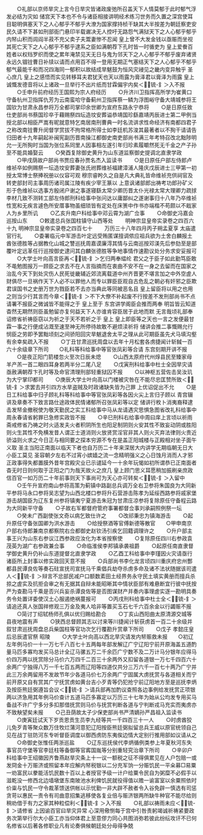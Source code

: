 <!-- { "loadSidebar": true } -->
　　○礼部以京师旱灾上言今日旱灾皆诸政废弛所召盖天下人情莫郁于此时郁气浮发必结为灾如  储宫天下本也不令与诸臣相接讲明经术练习世务而久置之深宫使耳目聪明俱塞天下之人心郁乎不郁乎大潦为国家撑持桢干缺其大半按差为朝廷察吏安民久请不下甚如刑部衙门悬印半载谳决无人控吁无路怨气满狱天下之人心郁乎郁乎内帑山积而闾阎半菽不充父卖子夫鬻妻惨不忍闻  皇上曾不大发金钱以亟赈而坐视其死亡天下之人心郁乎不郁乎逮系之臣如满朝荐下孔时皆一时循吏为  皇上爱餋百姓者以权珰罗织而使之累年淹禁见天无日与鬼为邻天下之人心郁乎不郁乎废弃诸贤永远久锢铨曹日补牍以请而点用百不得一登用无期正气塞结天下之人心郁乎不郁乎郁气最能千和而况四海同一郁积以故结成旱魃鼓为恒风灾祲见之畿内变异触乎  圣心庶几  皇上之感悟而实见转移耳夫君犹天也天以雨露为膏泽君以膏泽为雨露  皇上诚慨发德音将以上诸政一旦举行不出片纸而甘霖偏宇内矣＜锍-釒＞入不报
　　○壬申升前府经历王国熙为宗人府经历
　　○升济川卫指挥高所学为崔黄口守备杭州卫指挥仇芳为云南蛮哈守备蓟州卫指挥蔡一鳞为浮图峪守备大靖城参将王国钦为甘肃永昌参将万全都司掌印余世卿为宣府东路永宁恭将
　　○是日原任致仕吏部尚书蔡国珍卒于藉赐祭四坛造坟安葬谥恭靖国珍繇嘉靖丙辰进士第二甲例当授北部以相臣严嵩有昵就意特乞南居南刑曹典一时名流讲求性命经济有南都四君子之称改南铨曹升闵督学赏拔不拘常格所得士如李廷机苏浚其最著者以不狥干请请告归田者十九年嗣起补闽宪副历晋南操江都御史南吏部尚书满三年考特召改北黜陟明允一无所狥时当国为张位系同里人因事相左遂引年归珍素履皭然死无千金之产子孙至不能具婚娶云
　　○癸酉复除御史黄升为山东道监察御史提调北直隶学政
　　○甲戌荫故户部尚书贾应春孙贾名杰入监读书
　　○是日原任户部左侍郎卢维祯卒如例赐祭一坛造坟安葬妻张氏祔葬维祯福建漳浦人隆庆戊辰进士三甲第一初授太常博士祭捧祝册以仪容可观  穆宗睿盻久之自是凡大典礼皆命维祯充供祠官及转吏部封司主事周历诸司属江陵有疾少宰王篆以  上意讽诸部郎出祷考功郎孙矿义形于色维祯以选事方殷闭户谢之事遂寝繇太常少卿历晋太仆光禄太常大理卿力疏捄李材几致不测转工部左侍郎刑科给事中张问达以庸鄙纠之遂谢事归十八年乃卒维祯性宽和无疾言遽色所安厝事物虽细琐皆有定处在床箦中作书亦端楷不苟颇以不戢家人为乡里所讥
　　○乙亥升南户科给事中邓云霄为湖广佥事
　　○命御史冯嘉会巡按山东
　　○敕遣总兵张国柱镇守山西等处
　　明神宗显皇帝实录卷之四百六十九
明神宗显皇帝实录卷之四百七十
　　万历三十八年四月丙子朔孟夏享  太庙遣官行礼
　　○委署临元中军游击叶定远受贿匿谋擅调侬应祖兵欲为土舍白麟报土酋张德胜等占据教化山城之讐巡抚周嘉谟廉淂其情与云南巡按邓渼先后参劾至是部覆叶定远革任行巡按御史逮问其白麟张德胜等争地事情作速勘议处分务求安妥报可
　　○大学士叶向高言臣再＜锍-釒＞乞归两奉緼纶  君父之于臣子如此勤笃臣敢不黾勉图报万一顾臣之求去不在人言指摘而在衷曲不安不在一身之去留而在国家之治乱今天下到处灾伤人民死徙畿辅近郊流离载道中州齐晋更不堪言加之中外空虗人财俱尽一旦祸作天下人必不以罪他人而专以罪臣臣观自古危乱之朝必有奸邪之臣欺君误国书之史册万世为戮臣若不去亦当典此等同被恶名且  皇上留臣将以用之也用之则当少行其言而今章＜锍-釒＞不下大僚不补起废不行按差不发刑部尚书不点请署不报臣之微诚皆不能得之于  皇上至于  东宫讲学阁臣会推而两奉  明旨皆云知道杳然无期然则臣虽勉留亦复何益天下人亦谁肯容臣居于此地而默  无言哉顷礼部奉诏修省祈祷臣窃以为祈之于天不若祈之于  皇上  皇上即臣等之天也一言之发便最甘霖一事之行便成沾溉至速至神无所停待故敢不避烦渎祈将  储讲会推二事慨赐允行悯臣之劳即予罢黜顷刻之间骄阳回灾旱魃退舍太平之理从此可期臣虽先犬马填沟壑有余幸矣疏入不报
　　○丁丑甘肃巡抚周盘以去年十月松套各虏捷闻计斩馘一百六十余级章下所司　　○礼科等科给事中等官张凤彩等合请  东宫刻期开讲不报
　　○是夜正阳门箭楼忽火至次日辰未熄
　　○山西太原府代州焞县民至臻家母羊产羔一首二眼四耳身若两半分二尾八足
　　○戊寅刑科给事中杜士全因旱灾请亟赦满朝荐卞孔时等及命官清理刑部轻重狱囚不报
　　○以神枢五营佐击吴汝玑为大宁掌印都司
　　○庚辰大学士叶向高以门楼被灾咎在不能尽忠匡赞所致＜锍-釒＞求罢去并引四方水旱盗贼及时政诸缺失皆为己罪  上优诏促出不允
　　○是日工科给事中归子顾礼科等科给事中等官张凤彩等各因火尖上言归子顾以  青宫辍讲及章奏不下致言路仕途政体民情诸郁所召张凤彩等以定  储讲行枚卜消夷裔释逮击发帑金撤税使为敬天勤民之实工科给事中马从龙请遇灾思惧急图省改礼科给事中周永春请省躬罪已急修实政皆不报
　　○辛巳刑科右给事中周曰庠上言顷以祈雨斋戒修省乃祷之时火适发夫火者积阴所生也阳足制阴则火安其性不致妄动阴或胜阳则火生其性不免横发昔人谓正士道消则火放贤赏淫官非其人则火灭弃法律则火贵近骄溢则火求之今日正与相同要之探本穷源不专在是盖正阳城楼与正殿相对坐子面午义取  圣主当阳正南面以临天下者也自万历二十年来深居大内讲学无期临朝无日大小臣工莫见  圣容朝夕左右不过宵小嫔嫱之流一念精明强义之心日蚀月消而人才邪正政事得失都置膜外昔年宫殿灾业已示谴延今一十余年玩愒如初所谓恭已正南面者杳无时日则何取于正阳之门为哉天故火之庶几  皇上顾门思义耳愿稍加振刷亲庶政信百官一如万历二十年前事则天下事尚可为天心亦可转矣＜锍-釒＞入留中
　　○壬午升宣府南山参将高策为蓟镇中路副总兵调万全右卫参将朱国良为大同新平参将马永口参将吴志望为山西北楼口参将升石营游击陈孝为延绥西路参将戚家堡游击胡国臣为辽东复州参将镇夷宁夏游击朱冠为甘肃庄凉参将复除原任守备程云路为大同新平守备
　　○子故右军都督府管府事署都督佥事刘承嗣照例祭一坛
　　○癸未广西副使张文奇以病乞致仕许之
　　○改祁秉忠为镇海游击
　　○起升原任守备张国卿为洪水游击
　　○给授祭酒等官傅新德等散官　　○甲申南京户部右侍郎兼南京都察院右佥都御史赵钦汤引疾乞回籍调理许之
　　○升户部主事王兴为山东右参议江西参政应汝化为本省按察使
　　○复除原任四川右参政袁茂英为湖广右参政兼佥事
　　○命临淮侯李邦镇承袭祖爵
　　○起原任南直隶督学御史黄升仍补山东道提督北直隶学政
　　○乙酉工科给事中李瑾因火灾请亟行诸臣所上封事以修实政回天意不报
　　○兵部尚书李化龙言顷四川重庆府忠州酆都县民谭良佐等奏石砫宣抚司宣抚马千乘倡兵劫夺杀虏多命及诸不法状随据该司遣人＜锍-釒＞辩言不忿部民减户口额数紊田土经界务永守民土填实黄册而擅兵杀掠之虗实及抗拒会审之有无据其自辩未能昭晰其中情状臣部有难悬断宜行彼中抚按严为查勘马千乘是否兴兵妄杀谭良佐等是否图谋财产并奏内事理虗实逐一勘明具奏务令处置详委使汉土心服遏绝祸蔓报可
　　○丙戌刑科给事中杜士全＜锍-釒＞请追还真人张国祥修观三万金及夷人哈非等置买玉石七千六百余金以行蠲赈不报
　　○简讨丁绍轼杨师孔俱以优归赐给勘合
　　○丁亥山西阳曲太原清源交城等县夜地震有声
　　○狭西总督顾其志以讨来等川捷闻计斩获虏首一百二十余级并叙甘肃巡抚周盘总兵柴国柱等官功次乞行覆勘升赏章下所司
　　○戊子  孝懿庄皇后忌辰遣官祭  昭陵
　　○大学士叶向高以西北旱灾请发内帑赈救未报　　○初辽左年例马价一十一万七千八百七十五两每年部发解辽广宁辽阳宁前开原海盖五道酌量马匹多寡均发买马总计全辽马骡五万二千余匹广宁数不及二万计马分银年应得马价四万两以抚赏除分马价六万四千二百三十余两外又扣留各道银一万七千四百六十余两广宁独得八万一千七百五两而辽阳等四道仅共分三万六千一百七十两乃广宁并此三万余两留用不发故节年少各道马价七万余两广宁固属大虏抚赏与各道相关而宁前开原又自有赏其广宁抚赏虏如黄台吉小歹青等仍犯抢宁前辽阳地方至是巡抚李炳及按臣熊廷弼遵旨会议＜锍-釒＞请兵部再加酌议查照各边事例给发抚赏正项银两以济急用其年例马价查计五道马匹多寡定以万历三十七年为始从公均发专用买马备战不许广宁多分多扣那借抚赏则马价与抚赏判断各道与宁判断戎马充实而夷虏亦不致觖望矣未报
　　○己丑荫故太子少保吏部尚书严清嫡孙严昌祖入监读书
　　○庚寅廷试天下岁贡恩贡生员李九经等共一千四百三十一人
　　○时虏酋狡儿免歹青等聚众数万住牧烂蒲河意犯辽阳按臣熊廷弼拟留总兵王威以原官统领自己见在战丁驻防河东专听督臣调度以御西虏防东夷俟边情大定别行推用部如议请从之
　　○命御史张惟任两浙巡盐
　　○辽东巡抚侯代李炳循例类参上年夏秋河东失事官员守堡等官李廷柱等备御等官寗国胤等分别重轻究治章下所司
　　○辛卯户科给事中王绍徽因齐鲁燕赵旱灾条上十一议一额税之征不得俱累见在人户包赔一或发冏金十万赈济或照留本年应解内帑税银以二分充军饷一分赈饥民一平籴募□易粟一劝富民以豢能活饥民数十百以上者授官予级一计户给粟令民自为粥糜不必假手以滋乾没一修西北边墙墩堡东南陂池水利俾饥民就役得值以赡一谕富室以余粟照依时价粜与饥民一守令裁革馈送供帐以示忧勤一非大辟不赦者令入谷免辟一慎选有司惩贪苛以惠民一责令有司曲意招集逃移使各复业倍与赈济银两所缺牛种官不能尽给则稍劝借于有力之家其种粒偿利＜锍-釒＞入不报
　　○礼部以祷雨未应＜锍-釒＞请修省  上因谕百官曰旱灾异常  心深用儆恻每于宫中引咎责躬竭诚祈祷紧要政务次第举行尔大小臣工亦当仰体君上至意僇力同心共图消弥若彼此纷纭攻讦不已何名修省以后著各修职业凡有论奏俱候朝廷处分毋得争兢
